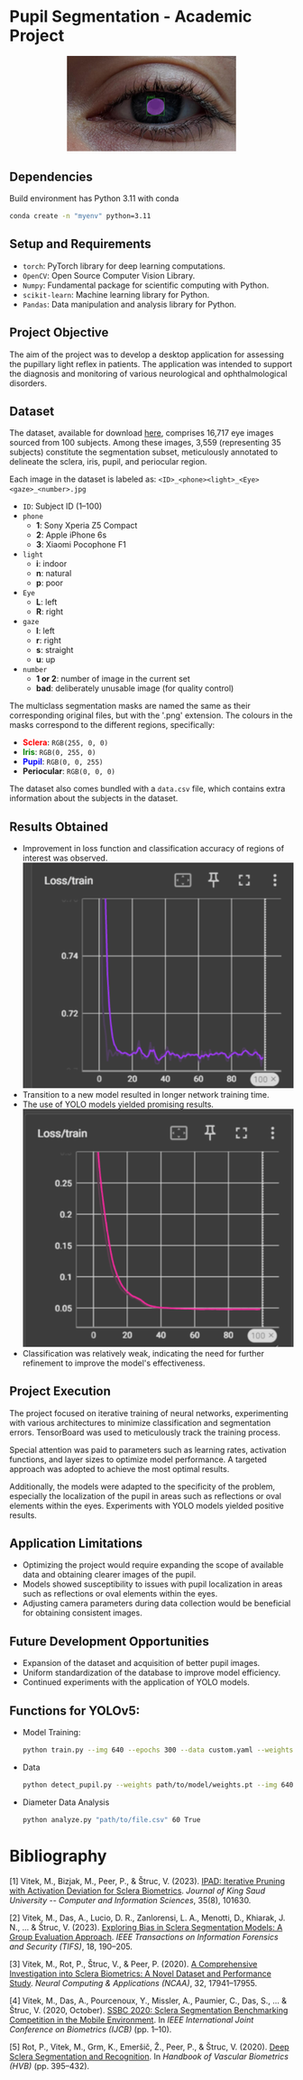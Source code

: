 # Pupil Segmentation - Academic Project

<div style="text-align:center;">
    <img src="assets/eye.png" alt="pupil_segmentation" style="width: 300px;"/>
</div>

## Dependencies

Build environment has Python 3.11 with conda

```bash
conda create -n "myenv" python=3.11
```

## Setup and Requirements

- `torch`: PyTorch library for deep learning computations.
- `OpenCV`: Open Source Computer Vision Library.
- `Numpy`: Fundamental package for scientific computing with Python.
- `scikit-learn`: Machine learning library for Python.
- `Pandas`: Data manipulation and analysis library for Python.

## Project Objective
The aim of the project was to develop a desktop application for assessing the pupillary light reflex in patients. The application was intended to support the diagnosis and monitoring of various neurological and ophthalmological disorders.

## Dataset

The dataset, available for download [here](https://sclera.fri.uni-lj.si/datasets.html), comprises 16,717 eye images sourced from 100 subjects. Among these images, 3,559 (representing 35 subjects) constitute the segmentation subset, meticulously annotated to delineate the sclera, iris, pupil, and periocular region.

Each image in the dataset is labeled as:
`<ID>_<phone><light>_<Eye><gaze>_<number>.jpg`

- `ID`: Subject ID (1–100)
- `phone`
	- **1**: Sony Xperia Z5 Compact
	- **2**: Apple iPhone 6s
	- **3**: Xiaomi Pocophone F1
- `light`
	- **i**: indoor
	- **n**: natural
	- **p**: poor
- `Eye`
	- **L**: left
	- **R**: right
- `gaze`
	- **l**: left
	- **r**: right
	- **s**: straight
	- **u**: up
- `number`
	- **1 or 2**: number of image in the current set
	- **bad**: deliberately unusable image (for quality control)

The multiclass segmentation masks are named the same as their corresponding original files, but with the '.png' extension. The colours in the masks correspond to the different regions, specifically:

- <span style="color:red">**Sclera**</span>: `RGB(255, 0, 0)`
- <span style="color:green">**Iris**</span>: `RGB(0, 255, 0)`
- <span style="color:blue">**Pupil**</span>: `RGB(0, 0, 255)`
- **Periocular**: `RGB(0, 0, 0)`

The dataset also comes bundled with a `data.csv` file, which contains extra information about the subjects in the dataset.

## Results Obtained
- Improvement in loss function and classification accuracy of regions of interest was observed.
![results_1](assets/1.png)
- Transition to a new model resulted in longer network training time.
- The use of YOLO models yielded promising results.
![results_2](assets/2.png)
- Classification was relatively weak, indicating the need for further refinement to improve the model's effectiveness.

## Project Execution
The project focused on iterative training of neural networks, experimenting with various architectures to minimize classification and segmentation errors. TensorBoard was used to meticulously track the training process.

Special attention was paid to parameters such as learning rates, activation functions, and layer sizes to optimize model performance. A targeted approach was adopted to achieve the most optimal results.

Additionally, the models were adapted to the specificity of the problem, especially the localization of the pupil in areas such as reflections or oval elements within the eyes. Experiments with YOLO models yielded positive results.

## Application Limitations
- Optimizing the project would require expanding the scope of available data and obtaining clearer images of the pupil.
- Models showed susceptibility to issues with pupil localization in areas such as reflections or oval elements within the eyes.
- Adjusting camera parameters during data collection would be beneficial for obtaining consistent images.

## Future Development Opportunities
- Expansion of the dataset and acquisition of better pupil images.
- Uniform standardization of the database to improve model efficiency.
- Continued experiments with the application of YOLO models.

## Functions for YOLOv5:
- Model Training:
	```bash
	python train.py --img 640 --epochs 300 --data custom.yaml --weights yolov5m.pt
	```
- Data
	```bash
	python detect_pupil.py --weights path/to/model/weights.pt --img 640 --conf 0.25 --source path/to/video.mp4 --save-csv
	```

- Diameter Data Analysis
	```bash
	python analyze.py "path/to/file.csv" 60 True
	```

# Bibliography

[1] Vitek, M., Bizjak, M., Peer, P., & Štruc, V. (2023). [IPAD: Iterative Pruning with Activation Deviation for Sclera Biometrics](https://doi.org/10.1016/J.JKSUCI.2023.101630). *Journal of King Saud University -- Computer and Information Sciences*, 35(8), 101630.

[2] Vitek, M., Das, A., Lucio, D. R., Zanlorensi, L. A., Menotti, D., Khiarak, J. N., ... & Štruc, V. (2023). [Exploring Bias in Sclera Segmentation Models: A Group Evaluation Approach](https://doi.org/10.1109/TIFS.2022.3216468). *IEEE Transactions on Information Forensics and Security (TIFS)*, 18, 190–205.

[3] Vitek, M., Rot, P., Štruc, V., & Peer, P. (2020). [A Comprehensive Investigation into Sclera Biometrics: A Novel Dataset and Performance Study](https://doi.org/10.1007/s00521-020-04782-1). *Neural Computing & Applications (NCAA)*, 32, 17941–17955.

[4] Vitek, M., Das, A., Pourcenoux, Y., Missler, A., Paumier, C., Das, S., ... & Štruc, V. (2020, October). [SSBC 2020: Sclera Segmentation Benchmarking Competition in the Mobile Environment](https://doi.org/10.1109/IJCB48548.2020.9304881). In *IEEE International Joint Conference on Biometrics (IJCB)* (pp. 1–10).

[5] Rot, P., Vitek, M., Grm, K., Emeršič, Ž., Peer, P., & Štruc, V. (2020). [Deep Sclera Segmentation and Recognition](https://doi.org/10.1007/978-3-030-27731-4_13). In *Handbook of Vascular Biometrics (HVB)* (pp. 395–432).
